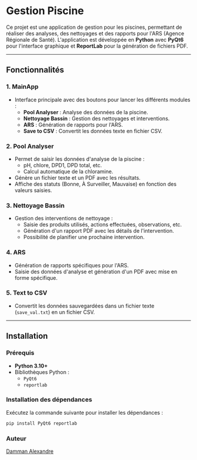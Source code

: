 # Gestion Piscine

Ce projet est une application de gestion pour les piscines, permettant de réaliser des analyses, des nettoyages et des rapports pour l'ARS (Agence Régionale de Santé). L'application est développée en **Python** avec **PyQt6** pour l'interface graphique et **ReportLab** pour la génération de fichiers PDF.

---

## Fonctionnalités

### 1. **MainApp**
- Interface principale avec des boutons pour lancer les différents modules :
  - **Pool Analyser** : Analyse des données de la piscine.
  - **Nettoyage Bassin** : Gestion des nettoyages et interventions.
  - **ARS** : Génération de rapports pour l'ARS.
  - **Save to CSV** : Convertit les données texte en fichier CSV.

### 2. **Pool Analyser**
- Permet de saisir les données d'analyse de la piscine :
  - pH, chlore, DPD1, DPD total, etc.
  - Calcul automatique de la chloramine.
- Génère un fichier texte et un PDF avec les résultats.
- Affiche des statuts (Bonne, À Surveiller, Mauvaise) en fonction des valeurs saisies.

### 3. **Nettoyage Bassin**
- Gestion des interventions de nettoyage :
  - Saisie des produits utilisés, actions effectuées, observations, etc.
  - Génération d'un rapport PDF avec les détails de l'intervention.
  - Possibilité de planifier une prochaine intervention.

### 4. **ARS**
- Génération de rapports spécifiques pour l'ARS.
- Saisie des données d'analyse et génération d'un PDF avec mise en forme spécifique.

### 5. **Text to CSV**
- Convertit les données sauvegardées dans un fichier texte (`save_val.txt`) en un fichier CSV.

---

## Installation

### Prérequis
- **Python 3.10+**
- Bibliothèques Python :
  - `PyQt6`
  - `reportlab`

### Installation des dépendances
Exécutez la commande suivante pour installer les dépendances :
```bash
pip install PyQt6 reportlab
```
### Auteur
[Damman Alexandre](https://github.com/kaldex0)